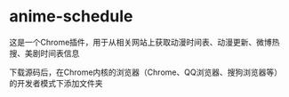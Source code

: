 # anime-schedule
这是一个Chrome插件，用于从相关网站上获取动漫时间表、动漫更新、微博热搜、美剧时间表信息

下载源码后，在Chrome内核的浏览器（Chrome、QQ浏览器、搜狗浏览器等）的开发者模式下添加文件夹
